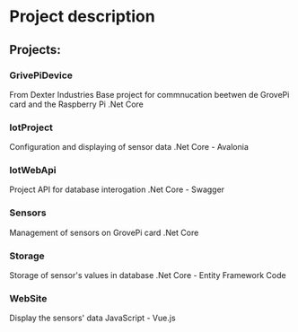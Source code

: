 # Project description

## Projects:
### GrivePiDevice
From Dexter Industries
Base project for commnucation beetwen de GrovePi card and the Raspberry Pi
.Net Core
### IotProject
Configuration and displaying of sensor data
.Net Core - Avalonia
### IotWebApi
Project API for database interogation
.Net Core - Swagger
### Sensors
Management of sensors on GrovePi card
.Net Core 
### Storage
Storage of sensor's values in database
.Net Core - Entity Framework Code
### WebSite
Display the sensors' data
JavaScript - Vue.js